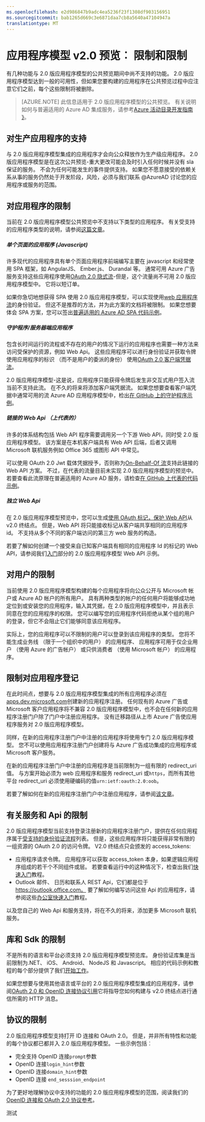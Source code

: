 ```yaml
---
ms.openlocfilehash: e2d986847b9adc4ea5236f23f1308df903156951
ms.sourcegitcommit: bab1265d669c3e6871daa7cb8a5640a47104947a
translationtype: MT
---
```

<properties
    pageTitle="应用程序模型 v2.0 |Microsoft Azure"
    description="一份限制和 Azure AD 2.0 版应用程序模型的限制条件。"
    services="active-directory"
    documentationCenter=""
    authors="dstrockis"
    manager="mbaldwin"
    editor=""/>

<tags
    ms.service="active-directory"
    ms.workload="identity"
    ms.tgt_pltfrm="na"
    ms.devlang="na"
    ms.topic="article"
    ms.date="08/12/2015"
    ms.author="dastrock"/>

# 应用程序模型 v2.0 预览︰ 限制和限制

有几种功能与 2.0 版应用程序模型的公共预览期间中尚不支持的功能。  2.0 版应用程序模型达到一般的可用性，但如果您要构建的应用程序在公共预览过程中应注意它们之前，每个这些限制将被删除。

> [AZURE.NOTE]
    此信息适用于 2.0 版应用程序模型的公共预览。  有关说明如何与普遍适用的 Azure AD 集成服务，请参考[Azure 活动目录开发指南 》](active-directory-developers-guide.md)。

## 对生产应用程序的支持
与 2.0 版应用程序模型集成的应用程序才会向公众释放作为生产级应用程序。  2.0 版应用程序模型是在这次公共预览-重大更改可能会及时引入任何时候并没有 sla 保证的服务。  不会为任何可能发生的事件提供支持。  如果您不愿意接受的依赖关系从事的服务仍然处于开发阶段，风险，必须与我们联系 @AzureAD 讨论您的应用程序或服务的范围。

## 对应用程序的限制
当前在 2.0 版应用程序模型公共预览中不支持以下类型的应用程序。  有关受支持的应用程序类型的说明，请参阅[这篇文章](active-directory-v2-flows.md)。

##### 单个页面的应用程序 (Javascript)
许多现代的应用程序具有单个页面应用程序前端编写主要在 javascript 和经常使用 SPA 框架，如 AngularJS、 Ember.js、 Durandal 等。 通常可用 Azure 广告服务支持这些应用程序使用[OAuth 2.0 隐式流](active-directory-v2-protocols.md#oauth2-implicit-flow)-但是，这个流量尚不可用 2.0 版应用程序模型中。  它将以短订单。

如果你急切地想获得 SPA 使用 2.0 版应用程序模型，可以实现使用[web 应用程序流](active-directory-v2-flows.md#web-apps)的身份验证。  但这不是推荐的方法，并为此方案的文档将被限制。  如果您想要体会 SPA 方案，您可以签出[普遍适用的 Azure AD SPA 代码示例](active-directory-devquickstarts-angular.md)。

##### 守护程序/服务器端应用程序
包含长时间运行的流程或不存在的用户的情况下运行的应用程序也需要一种方法来访问受保护的资源，例如 Web Api。  这些应用程序可以进行身份验证并获取令牌使用应用程序的标识 （而不是用户的委派的身份） 使用[OAuth 2.0 客户端凭据流](active-directory-v2-protocols.md#oauth2-client-credentials-grant-flow)。  

2.0 版应用程序模型-这是说，应用程序只能获得令牌后发生非交互式用户签入流当前不支持此流。  在不久的将来将添加客户端凭据流。  如果您想要查看客户端凭据中通常可用的流 Azure AD 应用程序模型中，检出[在 GitHub 上的守护程序示例](https://github.com/AzureADSamples/Daemon-DotNet)。

##### 链接的 Web Api （上代表的）
许多的体系结构包括 Web API 程序需要调用另一个下游 Web API，同时受 2.0 版应用程序模型。  该方案是在本机客户端具有 Web API 后端，后者又调用 Microsoft 联机服务例如 Office 365 或图形 API 中常见。

可以使用 OAuth 2.0 Jwt 载体凭据授予，否则称为[On-Behalf-Of 流](active-directory-v2-protocols.md#oauth2-on-behalf-of-flow)支持此链接的 Web API 方案。  不过，在代表的流量目前未实现 2.0 版应用程序模型的预览中。  若要查看此流原理在普遍适用的 Azure AD 服务，请检查[在 GitHub 上代表的代码示例](https://github.com/AzureADSamples/WebAPI-OnBehalfOf-DotNet)。

##### 独立 Web Api
在 2.0 版应用程序模型预览中，您可以生成[使用 OAuth 标记，保护 Web API](active-directory-v2-flows.md#web-apis)从 v2.0 终结点。  但是，Web API 将只能接收标记从客户端共享相同的应用程序 id。  不支持从多个不同的客户端访问的第三方 web 服务的构造。

若要了解如何创建一个接受来自已知客户端具有相同的应用程序 Id 的标记的 Web API，请参阅我们[入门](active-directory-appmodel-v2-overview.md#getting-started)部分的 2.0 版应用程序模型 Web API 示例。

## 对用户的限制
当前使用 2.0 版应用程序模型构建的每个应用程序将向公众公开与 Microsoft 帐户或 Azure AD 帐户的所有用户。 具有两种类型的帐户的任何用户将能够成功地定位到或安装您的应用程序，输入其凭据，在 2.0 版应用程序模型中，并且表示同意在您的应用程序的权限。  您可以编写您的应用程序代码拒绝从某个组的用户的登录，但它不会阻止它们能够同意该应用程序。

实际上，您的应用程序可以不限制的用户可以登录到该应用程序的类型。  您将不能生成业务线 （限于一个组织中的用户） 的应用程序、 应用程序可用于仅企业用户 （使用 Azure 的广告帐户） 或只供消费者 （使用 Microsoft 帐户） 的应用程序。

## 限制对应用程序登记
在此时间点，想要与 2.0 版应用程序模型集成的所有应用程序必须在[apps.dev.microsoft.com](https://apps.dev.microsoft.com)创建新的应用程序注册。  任何现有的 Azure 广告或 Microsoft 客户应用程序将不兼容 2.0 版应用程序模型中，也不会在任何新的应用程序注册门户除了门户中注册应用程序。  没有迁移路径从上市 Azure 广告使应用程序服务对 2.0 版应用程序模型。

同样，在新的应用程序注册门户中注册的应用程序将使用专门 2.0 版应用程序模型。  您不可以使用应用程序注册门户创建将与 Azure 广告成功集成的应用程序或 Microsoft 客户服务。

在新的应用程序注册门户中注册的应用程序是当前限制为一组有限的 redirect_uri 值。  与方案开始必须为 web 应用程序和服务 redirect_uri 或`https`，而所有其他平台 redirect_uri 必须使用硬编码的值`urn:ietf:oauth:2.0:oob`。

若要了解如何在新的应用程序注册门户中注册应用程序，请参阅[该文章](active-directory-v2-app-registration.md)。

## 有关服务和 Api 的限制
2.0 版应用程序模型当前支持登录注册新的应用程序注册门户，提供在任何应用程序属于[受支持的身份验证流程](active-directory-v2-flows.md)列表。  但是，这些应用程序将只能获得非常有限的一组资源的 OAuth 2.0 的访问令牌。  V2.0 终结点只会颁发的 access_tokens:

- 应用程序请求令牌。  应用程序可以获取 access_token 本身，如果逻辑应用程序组成的若干个不同组件或层。  若要查看运行中的这种情况下，检查出我们[快速入门](active-directory-appmodel-v2-overview.md#getting-started)教程。
- Outlook 邮件、 日历和联系人 REST Api，它们都是位于 https://outlook.office.com。  要了解如何编写访问这些 Api 的应用程序，请参阅这些[办公室快速入门](https://www.msdn.com/office/office365/howto/authenticate-Office-365-APIs-using-v2)教程。

以及您自己的 Web Api 和服务支持，将在不久的将来，添加更多 Microsoft 联机服务。

## 库和 Sdk 的限制
不是所有的语言和平台必须支持 2.0 版应用程序模型预览库。  身份验证库集是当前限制为.NET、 iOS、 Android、 NodeJS 和 Javascript。  相应的代码示例和教程的每个部分提供了我们[开始工作](active-directory-appmodel-v2-overview.md#getting-started)。

如果您想要与使用其他语言或平台的 2.0 版应用程序模型集成的应用程序，请参阅[OAuth 2.0 和 OpenID 连接协议引用](active-directory-v2-protocols.md)它将指导您如何构建与 v2.0 终结点进行通信所需的 HTTP 消息。

## 协议的限制
2.0 版应用程序模型支持打开 ID 连接和 OAuth 2.0。  但是，并非所有特性和功能的每个协议都已都并入 2.0 版应用程序模型。  一些示例包括︰

- 完全支持 OpenID 连接`prompt`参数
- OpenID 连接`login_hint`参数
- OpenID 连接`domain_hint`参数
- OpenID 连接 `end_sesssion_endpoint`

为了更好地理解协议中支持的功能的 2.0 版应用程序模型的范围，阅读我们的[OpenID 连接和 OAuth 2.0 协议参考](active-directory-v2-protocols.md)。

测试
